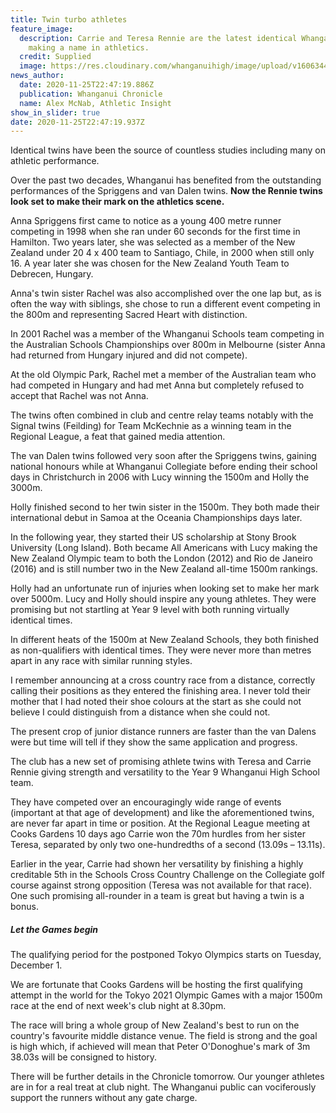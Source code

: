 ```yaml
---
title: Twin turbo athletes
feature_image:
  description: Carrie and Teresa Rennie are the latest identical Whanganui twins
    making a name in athletics.
  credit: Supplied
  image: https://res.cloudinary.com/whanganuihigh/image/upload/v1606344460/News/Carrie_and_Teresa_Rennie_._Chron_26.11.20.jpg
news_author:
  date: 2020-11-25T22:47:19.886Z
  publication: Whanganui Chronicle
  name: Alex McNab, Athletic Insight
show_in_slider: true
date: 2020-11-25T22:47:19.937Z
---
```

Identical twins have been the source of countless studies including many on athletic performance.

Over the past two decades, Whanganui has benefited from the outstanding performances of the Spriggens and van Dalen twins. **Now the Rennie twins look set to make their mark on the athletics scene.**

Anna Spriggens first came to notice as a young 400 metre runner competing in 1998 when she ran under 60 seconds for the first time in Hamilton. Two years later, she was selected as a member of the New Zealand under 20 4 x 400 team to Santiago, Chile, in 2000 when still only 16. A year later she was chosen for the New Zealand Youth Team to Debrecen, Hungary.

Anna's twin sister Rachel was also accomplished over the one lap but, as is often the way with siblings, she chose to run a different event competing in the 800m and representing Sacred Heart with distinction.

In 2001 Rachel was a member of the Whanganui Schools team competing in the Australian Schools Championships over 800m in Melbourne (sister Anna had returned from Hungary injured and did not compete).

At the old Olympic Park, Rachel met a member of the Australian team who had competed in Hungary and had met Anna but completely refused to accept that Rachel was not Anna.

The twins often combined in club and centre relay teams notably with the Signal twins (Feilding) for Team McKechnie as a winning team in the Regional League, a feat that gained media attention.

The van Dalen twins followed very soon after the Spriggens twins, gaining national honours while at Whanganui Collegiate before ending their school days in Christchurch in 2006 with Lucy winning the 1500m and Holly the 3000m.

Holly finished second to her twin sister in the 1500m. They both made their international debut in Samoa at the Oceania Championships days later.

In the following year, they started their US scholarship at Stony Brook University (Long Island). Both became All Americans with Lucy making the New Zealand Olympic team to both the London (2012) and Rio de Janeiro (2016) and is still number two in the New Zealand all-time 1500m rankings.

Holly had an unfortunate run of injuries when looking set to make her mark over 5000m. Lucy and Holly should inspire any young athletes. They were promising but not startling at Year 9 level with both running virtually identical times.

In different heats of the 1500m at New Zealand Schools, they both finished as non-qualifiers with identical times. They were never more than metres apart in any race with similar running styles.

I remember announcing at a cross country race from a distance, correctly calling their positions as they entered the finishing area. I never told their mother that I had noted their shoe colours at the start as she could not believe I could distinguish from a distance when she could not.

The present crop of junior distance runners are faster than the van Dalens were but time will tell if they show the same application and progress.

The club has a new set of promising athlete twins with Teresa and Carrie Rennie giving strength and versatility to the Year 9 Whanganui High School team.

They have competed over an encouragingly wide range of events (important at that age of development) and like the aforementioned twins, are never far apart in time or position. At the Regional League meeting at Cooks Gardens 10 days ago Carrie won the 70m hurdles from her sister Teresa, separated by only two one-hundredths of a second (13.09s – 13.11s).

Earlier in the year, Carrie had shown her versatility by finishing a highly creditable 5th in the Schools Cross Country Challenge on the Collegiate golf course against strong opposition (Teresa was not available for that race). One such promising all-rounder in a team is great but having a twin is a bonus.

##### Let the Games begin

The qualifying period for the postponed Tokyo Olympics starts on Tuesday, December 1.

We are fortunate that Cooks Gardens will be hosting the first qualifying attempt in the world for the Tokyo 2021 Olympic Games with a major 1500m race at the end of next week's club night at 8.30pm.

The race will bring a whole group of New Zealand's best to run on the country's favourite middle distance venue. The field is strong and the goal is high which, if achieved will mean that Peter O'Donoghue's mark of 3m 38.03s will be consigned to history.

There will be further details in the Chronicle tomorrow. Our younger athletes are in for a real treat at club night. The Whanganui public can vociferously support the runners without any gate charge.